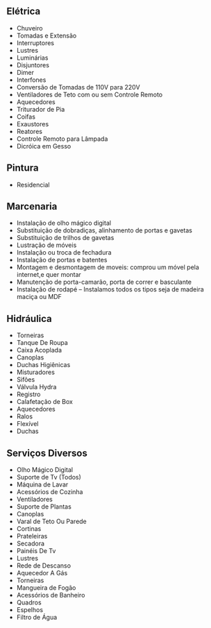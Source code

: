 ## Elétrica
  - Chuveiro
  - Tomadas e Extensão
  - Interruptores
  - Lustres
  - Luminárias
  - Disjuntores
  - Dimer
  - Interfones
  - Conversão de Tomadas de 110V para 220V
  - Ventiladores de Teto com ou sem Controle Remoto
  - Aquecedores
  - Triturador de Pia
  - Coifas
  - Exaustores
  - Reatores
  - Controle Remoto para Lâmpada
  - Dicróica em Gesso
  
## Pintura
  - Residencial
  
## Marcenaria
  - Instalação de olho mágico digital
  - Substituição de dobradiças, alinhamento de portas e gavetas
  - Substituição de trilhos de gavetas
  - Lustração de móveis
  - Instalação ou troca de fechadura
  - Instalação de portas e batentes
  - Montagem e desmontagem de moveis: comprou um móvel pela internet,e quer montar
  - Manutenção de porta-camarão, porta de correr e basculante
  - Instalação de rodapé – Instalamos todos os tipos seja de madeira maciça ou MDF
## Hidráulica
  - Torneiras
  - Tanque De Roupa
  - Caixa Acoplada
  - Canoplas
  - Duchas Higiênicas
  - Misturadores
  - Sifões
  - Válvula Hydra
  - Registro
  - Calafetação de Box
  - Aquecedores
  - Ralos
  - Flexível
  - Duchas

## Serviços Diversos
  - Olho Mágico Digital
  - Suporte de Tv (Todos)
  - Máquina de Lavar
  - Acessórios de Cozinha
  - Ventiladores
  - Suporte de Plantas
  - Canoplas
  - Varal de Teto Ou Parede
  - Cortinas
  - Prateleiras
  - Secadora
  - Painéis De Tv
  - Lustres
  - Rede de Descanso
  - Aquecedor A Gás
  - Torneiras
  - Mangueira de Fogão
  - Acessórios de Banheiro
  - Quadros
  - Espelhos
  - Filtro de Água
